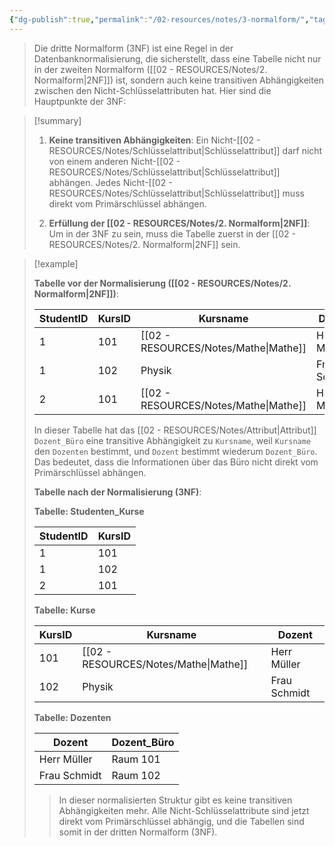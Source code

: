 ```yaml
---
{"dg-publish":true,"permalink":"/02-resources/notes/3-normalform/","tags":["informatik/datenbank","GFN/prüfungsrelevant/AP1/vorbereitung"],"noteIcon":"","updated":"2025-09-10T16:38:16.475+02:00"}
---
```


>Die dritte Normalform (3NF) ist eine Regel in der Datenbanknormalisierung, die sicherstellt, dass eine Tabelle nicht nur in der zweiten Normalform ([[02 - RESOURCES/Notes/2. Normalform\|2NF]]) ist, sondern auch keine transitiven Abhängigkeiten zwischen den Nicht-Schlüsselattributen hat. 
>Hier sind die Hauptpunkte der 3NF:

>[!summary] 
>
>1. **Keine transitiven Abhängigkeiten**: Ein Nicht-[[02 - RESOURCES/Notes/Schlüsselattribut\|Schlüsselattribut]] darf nicht von einem anderen Nicht-[[02 - RESOURCES/Notes/Schlüsselattribut\|Schlüsselattribut]] abhängen. Jedes Nicht-[[02 - RESOURCES/Notes/Schlüsselattribut\|Schlüsselattribut]] muss direkt vom Primärschlüssel abhängen.
>
>2. **Erfüllung der [[02 - RESOURCES/Notes/2. Normalform\|2NF]]**: Um in der 3NF zu sein, muss die Tabelle zuerst in der [[02 - RESOURCES/Notes/2. Normalform\|2NF]] sein.


>[!example] 
>
>**Tabelle vor der Normalisierung ([[02 - RESOURCES/Notes/2. Normalform\|2NF]])**:
>
>| StudentID | KursID | Kursname | Dozent       | Dozent_Büro |
>| --------- | ------ | -------- | ------------ | ----------- |
>| 1         | 101    | [[02 - RESOURCES/Notes/Mathe\|Mathe]]    | Herr Müller  | Raum 101    |
>| 1         | 102    | Physik   | Frau Schmidt | Raum 102    |
>| 2         | 101    | [[02 - RESOURCES/Notes/Mathe\|Mathe]]    | Herr Müller  | Raum 101    |
>
>In dieser Tabelle hat das [[02 - RESOURCES/Notes/Attribut\|Attribut]] `Dozent_Büro` eine transitive Abhängigkeit zu `Kursname`, weil `Kursname` den `Dozenten` bestimmt, und `Dozent` bestimmt wiederum `Dozent_Büro`. Das bedeutet, dass die Informationen über das Büro nicht direkt vom Primärschlüssel abhängen.
>
>**Tabelle nach der Normalisierung (3NF)**:
>
>**Tabelle: Studenten_Kurse**
>
>| StudentID | KursID |
>|-----------|--------|
>| 1         | 101    |
>| 1         | 102    |
>| 2         | 101    |
>
>**Tabelle: Kurse**
>
>| KursID | Kursname | Dozent       |
>| ------ | -------- | ------------ |
>| 101    | [[02 - RESOURCES/Notes/Mathe\|Mathe]]    | Herr Müller  |
>| 102    | Physik   | Frau Schmidt |
>
>**Tabelle: Dozenten**
>
>| Dozent       | Dozent_Büro |
>| ------------ | ----------- |
>| Herr Müller  | Raum 101    |
>| Frau Schmidt | Raum 102    |
>
>>In dieser normalisierten Struktur gibt es keine transitiven Abhängigkeiten mehr. Alle Nicht-Schlüsselattribute sind jetzt direkt vom Primärschlüssel abhängig, und die Tabellen sind somit in der dritten Normalform (3NF).

